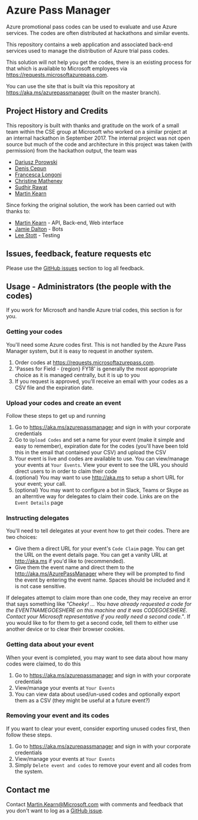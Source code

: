 # Azure Pass Manager
Azure promotional pass codes can be used to evaluate and use Azure services. The codes are often distributed at hackathons and similar events.

This repository contains a web application and associated back-end services used to manage the distribution of Azure trial pass codes. 

This solution will not help you get the codes, there is an existing process for that which is available to Microsoft employees via https://requests.microsoftazurepass.com.

You can use the site that is built via this repository at https://aka.ms/azurepassmanager (built on the master branch).

## Project History and Credits
This repository is built with thanks and gratitude on the work of a small team within the CSE group at Microsoft who worked on a similar project at an internal hackathon in September 2017. The internal project was not open source but much of the code and architecture in this project was taken (with permission) from the hackathon output, the team was
* [Dariusz Porowski](https://twitter.com/DariuszPorowski)
* [Denis Cepun](https://twitter.com/DenisCepun)
* [Francesca Longoni](https://www.linkedin.com/in/francesca-longoni-wehq/)
* [Christine Matheney](https://twitter.com/Matheneyc)
* [Sudhir Rawat](https://twitter.com/rawatsudhir)
* [Martin Kearn](https://twitter.com/MartinKearn)

Since forking the original solution, the work has been carried out with thanks to:
* [Martin Kearn](https://twitter.com/MartinKearn) - API, Back-end, Web interface
* [Jamie Dalton](https://twitter.com/daltskin) - Bots
* [Lee Stott](https://twitter.com/lee_stott) - Testing

## Issues, feedback, feature requests etc
Please use the [GitHub issues](https://github.com/martinkearn/Azure-pass-manager/issues) section to log all feedback.

## Usage - Administrators (the people with the codes)
If you work for Microsoft and handle Azure trial codes, this section is for you.

### Getting your codes
You'll need some Azure codes first. This is not handled by the Azure Pass Manager system, but it is easy to request in another system.
1. Order codes at https://requests.microsoftazurepass.com.
1. 'Passes for Field - {region} FY18' is generally the most appropriate choice as it is managed centrally, but it is up to you
1. If you request is approved, you'll receive an email with your codes as a CSV file and the expiration date.

### Upload your codes and create an event
Follow these steps to get up and running
1. Go to https://aka.ms/azurepassmanager and sign in with your corporate credentials
1. Go to `Upload Codes` and set a name for your event (make it simple and easy to remember), expiration date for the codes (you'll have been told this in the email that contained your CSV) and upload the CSV
1. Your event is live and codes are available to use. You can view/manage your events at `Your Events`. View your event to see the URL you should direct users to in order to claim their code
1. (optional) You may want to use http://aka.ms to setup a short URL for your event; your call.
1. (optional) You may want to configure a bot in Slack, Teams or Skype as an alterntive way for delegates to claim their code. Links are on the `Event Details` page

### Instructing delegates
You'll need to tell delegates at your event how to get their codes. There are two choices:
* Give them a direct URL for your event's `Code Claim` page. You can get the URL on the event details page. You can get a vanity URL at http://aka.ms if you'd like to (recommended).
* Give them the event name and direct them to the http://aka.ms/AzurePassManager where they will be prompted to find the event by entering the event name. Spaces should be included and it is not case sensitive.

If delegates attempt to claim more than one code, they may receive an error that says something like _"Cheeky! ... You have already requested a code for the EVENTNAMEGOESHERE on this machine and it was CODEGOESHERE. Contact your Microsoft representative if you really need a second code."_. If you would like to for them to get a second code, tell them to either use another device or to clear their browser cookies.

### Getting data about your event
When your event is completed, you may want to see data about how many codes were claimed, to do this
1. Go to https://aka.ms/azurepassmanager and sign in with your corporate credentials
1. View/manage your events at `Your Events`
1. You can view data about used/un-used codes and optionally export them as a CSV (they might be useful at a future event?) 

### Removing your event and its codes
If you want to clear your event, consider exporting unused codes first, then follow these steps.
1. Go to https://aka.ms/azurepassmanager and sign in with your corporate credentials
1. View/manage your events at `Your Events`
1. Simply `Delete event and codes` to remove your event and all codes from the system.

## Contact me
Contact Martin.Kearn@Microsoft.com with comments and feedback that you don't want to log as a [GitHub issue](https://github.com/martinkearn/Azure-pass-manager/issues).

